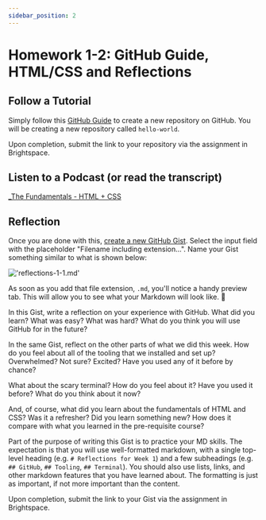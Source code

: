 ```yaml
---
sidebar_position: 2
---
```


# Homework 1-2: GitHub Guide, HTML/CSS and Reflections

## Follow a Tutorial

Simply follow this [GitHub Guide](https://guides.github.com/activities/hello-world/) to create a new repository on GitHub. You will be creating a new repository called `hello-world`.

Upon completion, submit the link to your repository via the assignment in Brightspace.

## Listen to a Podcast (or read the transcript)

[\_The Fundamentals - HTML + CSS](https://syntax.fm/show/158/the-fundamentals-html-css)

## Reflection

Once you are done with this, [create a new GitHub Gist](https://gist.github.com/). Select the input field with the placeholder "Filename including extension...". Name your Gist something similar to what is shown below:

!['reflections-1-1.md'](/img/gist.png)

As soon as you add that file extension, `.md`, you'll notice a handy preview tab. This will allow you to see what your Markdown will look like. 🎉

In this Gist, write a reflection on your experience with GitHub. What did you learn? What was easy? What was hard? What do you think you will use GitHub for in the future?

In the same Gist, reflect on the other parts of what we did this week. How do you feel about all of the tooling that we installed and set up? Overwhelmed? Not sure? Excited? Have you used any of it before by chance?

What about the scary terminal? How do you feel about it? Have you used it before? What do you think about it now?

And, of course, what did you learn about the fundamentals of HTML and CSS? Was it a refresher? Did you learn something new? How does it compare with what you learned in the pre-requisite course?

Part of the purpose of writing this Gist is to practice your MD skills. The expectation is that you will use well-formatted markdown, with a single top-level heading (e.g. `# Reflections for Week 1`) and a few subheadings (e.g. `## GitHub`, `## Tooling`, `## Terminal`). You should also use lists, links, and other markdown features that you have learned about. The formatting is just as important, if not more important than the content.

Upon completion, submit the link to your Gist via the assignment in Brightspace.
